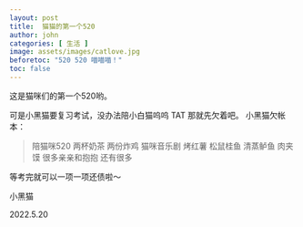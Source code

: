 ```yaml
---
layout: post
title:  猫猫的第一个520
author: john
categories: [ 生活 ]
image: assets/images/catlove.jpg
beforetoc: "520 520 喵喵喵！"
toc: false
---
```

这是猫咪们的第一个520哟。

可是小黑猫要复习考试，没办法陪小白猫呜呜 TAT
那就先欠着吧。
小黑猫欠帐本：
> 陪猫咪520
> 两杯奶茶
> 两份炸鸡
> 猫咪音乐剧
> 烤红薯
> 松鼠桂鱼
> 清蒸鲈鱼
> 肉夹馍
> 很多亲亲和抱抱
> 还有很多

等考完就可以一项一项还债啦～

小黑猫

2022.5.20